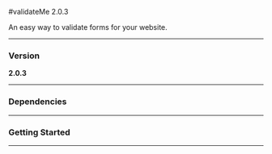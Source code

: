 #validateMe 2.0.3

An easy way to validate forms for your website. 

---

### Version

**2.0.3**

---

### Dependencies

---

### Getting Started

---

